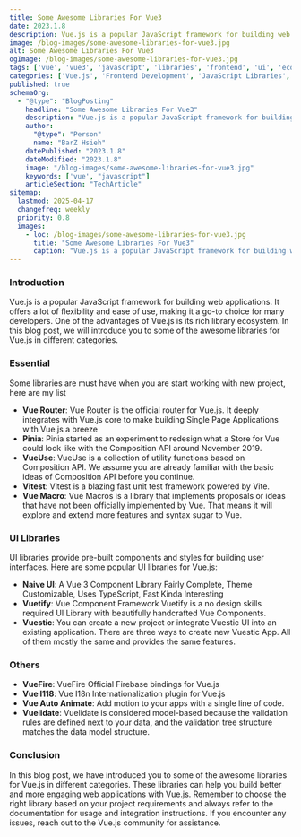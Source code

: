 ```yaml
---
title: Some Awesome Libraries For Vue3
date: 2023.1.8
description: Vue.js is a popular JavaScript framework for building web applications. In this blog post, we will introduce you to some of the awesome libraries for Vue.js in different categories.
image: /blog-images/some-awesome-libraries-for-vue3.jpg
alt: Some Awesome Libraries For Vue3
ogImage: /blog-images/some-awesome-libraries-for-vue3.jpg
tags: ['vue', 'vue3', 'javascript', 'libraries', 'frontend', 'ui', 'ecosystem', 'tools']
categories: ['Vue.js', 'Frontend Development', 'JavaScript Libraries', 'UI Components', 'Web Development']
published: true
schemaOrg:
  - "@type": "BlogPosting"
    headline: "Some Awesome Libraries For Vue3"
    description: "Vue.js is a popular JavaScript framework for building web applications. In this blog post, we will introduce you to some of the awesome libraries for Vue.js in different categories."
    author:
      "@type": "Person"
      name: "BarZ Hsieh"
    datePublished: "2023.1.8"
    dateModified: "2023.1.8"
    image: "/blog-images/some-awesome-libraries-for-vue3.jpg"
    keywords: ['vue', "javascript"]
    articleSection: "TechArticle"
sitemap:
  lastmod: 2025-04-17
  changefreq: weekly
  priority: 0.8
  images:
    - loc: /blog-images/some-awesome-libraries-for-vue3.jpg
      title: "Some Awesome Libraries For Vue3"
      caption: "Vue.js is a popular JavaScript framework for building web applications. In this blog post, we will introduce you to some of the awesome libraries for Vue.js in different categories."
---
```


### Introduction

Vue.js is a popular JavaScript framework for building web applications. It offers a lot of flexibility and ease of use, making it a go-to choice for many developers. One of the advantages of Vue.js is its rich library ecosystem. In this blog post, we will introduce you to some of the awesome libraries for Vue.js in different categories.

### Essential

Some libraries are must have when you are start working with new project, here are my list

- **Vue Router**: Vue Router is the official router for Vue.js. It deeply integrates with Vue.js core to make building Single Page Applications with Vue.js a breeze
- **Pinia**: Pinia started as an experiment to redesign what a Store for Vue could look like with the Composition API around November 2019.
- **VueUse**: VueUse is a collection of utility functions based on Composition API. We assume you are already familiar with the basic ideas of Composition API before you continue.
- **Vitest**: Vitest is a blazing fast unit test framework powered by Vite.
- **Vue Macro**: Vue Macros is a library that implements proposals or ideas that have not been officially implemented by Vue. That means it will explore and extend more features and syntax sugar to Vue.

### UI Libraries

UI libraries provide pre-built components and styles for building user interfaces. Here are some popular UI libraries for Vue.js:

- **Naive UI**: A Vue 3 Component Library Fairly Complete, Theme Customizable, Uses TypeScript, Fast Kinda Interesting
- **Vuetify**: Vue Component Framework Vuetify is a no design skills required UI Library with beautifully handcrafted Vue Components.
- **Vuestic**: You can create a new project or integrate Vuestic UI into an existing application. There are three ways to create new Vuestic App. All of them mostly the same and provides the same features.

### Others

- **VueFire**: VueFire Official Firebase bindings for Vue.js
- **Vue I118**: Vue I18n Internationalization plugin for Vue.js
- **Vue Auto Animate**: Add motion to your apps with a single line of code.
- **Vuelidate**: Vuelidate is considered model-based because the validation rules are defined next to your data, and the validation tree structure matches the data model structure.

### Conclusion

In this blog post, we have introduced you to some of the awesome libraries for Vue.js in different categories. These libraries can help you build better and more engaging web applications with Vue.js. Remember to choose the right library based on your project requirements and always refer to the documentation for usage and integration instructions. If you encounter any issues, reach out to the Vue.js community for assistance.
